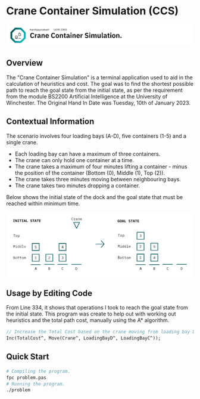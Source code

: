 # Crane Container Simulation (CCS)

![Banner (Decorative)](./doc/banner.png)

## Overview

The "Crane Container Simulation" is a terminal application used to aid in the calculation
of heuristics and cost. The goal was to find the shortest possible path to reach the goal
state from the initial state, as per the requirement from the module BS2200 Artificial
Intelligence at the University of Winchester. The Original Hand In Date was Tuesday,
10th of January 2023.

## Contextual Information

The scenario involves four loading bays (A-D), five containers (1-5) and a single crane.

* Each loading bay can have a maximum of three containers.
* The crane can only hold one container at a time.
* The crane takes a maximum of four minutes lifting a container - minus the position of
the container (Bottom (0), Middle (1), Top (2)).
* The crane takes three minutes moving between neighbouring bays.
* The crane takes two minutes dropping a container.

Below shows the initial state of the dock and the goal state that must be reached within
minimum time.

![Initial State](./doc/ccs-context.png)

## Usage by Editing Code

From Line 334, it shows that operations I took to reach the goal state from the initial
state. This program was create to help out with working out heuristics and the total path
cost, manually using the A* algorithm.

```pas
// Increase the Total Cost based on the crane moving from loading bay D to loading bay C.
Inc(TotalCost^, Move(Crane^, LoadingBayD^, LoadingBayC^));
```

## Quick Start

```sh
# Compiling the program.
fpc problem.pas
# Running the program.
./problem
```
